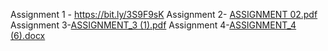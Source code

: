 Assignment 1 - https://bit.ly/3S9F9sK
Assignment 2- [ASSIGNMENT 02.pdf](https://github.com/IBM-EPBL/IBM-Project-11000-1659251744/files/9648390/ASSIGNMENT.02.pdf)
Assignment 3-[ASSIGNMENT_3 (1).pdf](https://github.com/IBM-EPBL/IBM-Project-11000-1659251744/files/9742145/ASSIGNMENT_3.1.pdf)
Assignment 4-[ASSIGNMENT_4 (6).docx](https://github.com/IBM-EPBL/IBM-Project-11000-1659251744/files/9945813/ASSIGNMENT_4.6.docx)
